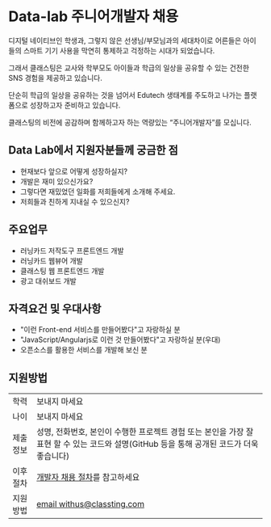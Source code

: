 # Data-lab 주니어개발자 채용

디지털 네이티브인 학생과, 그렇지 않은 선생님/부모님과의 세대차이로 어른들은 아이들의 스마트 기기 사용을 막연히 통제하고 걱정하는 시대가 되었습니다.

그래서 클래스팅은 교사와 학부모도 아이들과 학급의 일상을 공유할 수 있는 건전한 SNS 경험을 제공하고 있습니다.

단순히 학급의 일상을 공유하는 것을 넘어서 Edutech 생태계를 주도하고 나가는 플랫폼으로 성장하고자 준비하고 있습니다.

클래스팅의 비전에 공감하며 함께하고자 하는 역량있는 “주니어개발자”를 모십니다.

## Data Lab에서 지원자분들께 궁금한 점
* 현재보다 앞으로 어떻게 성장하실지?
* 개발은 재미 있으신가요?
* 그렇다면 재밌었던 일화를 저희들에게 소개해 주세요.
* 저희들과 친하게 지내실 수 있으신지?

## 주요업무

* 러닝카드 저작도구 프론트엔드 개발
* 러닝카드 웹뷰어 개발
* 클래스팅 웹 프론트엔드 개발
* 광고 대쉬보드 개발

## 자격요건 및 우대사항

* "이런 Front-end 서비스를 만들어봤다"고 자랑하실 분
* "JavaScript/Angularjs로 이런 것 만들어봤다"고 자랑하실 분(우대)
* 오픈소스를 활용한 서비스를 개발해 보신 분

## 지원방법

|     |            |
|-----|------------|
| 학력 | 보내지 마세요 |
| 나이 | 보내지 마세요 |
| 제출 정보 | 성명, 전화번호, 본인이 수행한 프로젝트 경험 또는 본인을 가장 잘 표현 할 수 있는 코드와 설명(GitHub 등을 통해 공개된 코드가 더욱 좋습니다) |
| 이후 절차	| [개발자 채용 절차](/README.md#recruit-process)를 참고하세요 |
| 지원방법 | [email withus@classting.com](mailto:withus@classting.com) |
